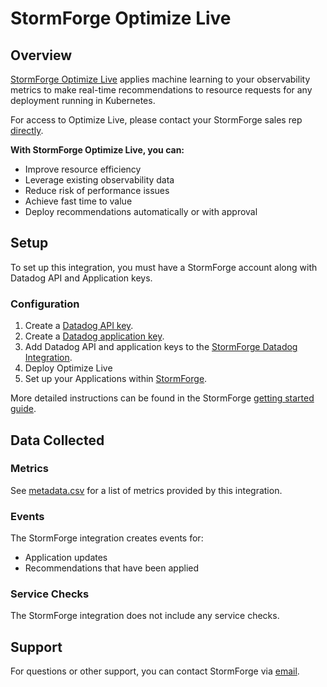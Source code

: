 # StormForge Optimize Live

## Overview

[StormForge Optimize Live][1] applies machine learning to your observability metrics to make real-time recommendations to resource requests for any deployment running in Kubernetes.

For access to Optimize Live, please contact your StormForge sales rep [directly][8].

**With StormForge Optimize Live, you can:**
- Improve resource efficiency
- Leverage existing observability data
- Reduce risk of performance issues
- Achieve fast time to value
- Deploy recommendations automatically or with approval

## Setup

To set up this integration, you must have a StormForge account along with Datadog API and Application keys.

### Configuration

1. Create a [Datadog API key][2].
2. Create a [Datadog application key][3].
3. Add Datadog API and application keys to the [StormForge Datadog Integration][4].
4. Deploy Optimize Live
5. Set up your Applications within [StormForge][5].

More detailed instructions can be found in the StormForge [getting started guide][6].

## Data Collected

### Metrics

See [metadata.csv][7] for a list of metrics provided by this integration.

### Events

The StormForge integration creates events for:
- Application updates
- Recommendations that have been applied

### Service Checks

The StormForge integration does not include any service checks.

## Support

For questions or other support, you can contact StormForge via [email][8].

[1]: https://www.stormforge.io/how-stormforge-optimize-live-works/
[2]: https://docs.datadoghq.com/account_management/api-app-keys/#api-keys
[3]: https://docs.datadoghq.com/account_management/api-app-keys/#application-keys
[4]: https://docs.stormforge.io/optimize-live/install/#datadog-metrics
[5]: https://app.stormforge.io
[6]: https://docs.stormforge.io/optimize-live/
[7]: https://github.com/DataDog/integrations-extras/blob/master/stormforge/metadata.csv
[8]: mailto:support@stormforge.io
